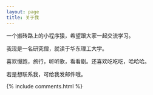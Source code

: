 ```yaml
---
layout: page
title: 关于我 
---
```


一个搬砖路上的小程序猿，希望跟大家一起交流学习。

我现是一名研究僧，就读于华东理工大学。

喜欢慢跑，旅行，听听歌，看看剧。还喜欢吃吃吃，哈哈哈。







若是想联系我，可给我发邮件哦。


{% include comments.html %}


